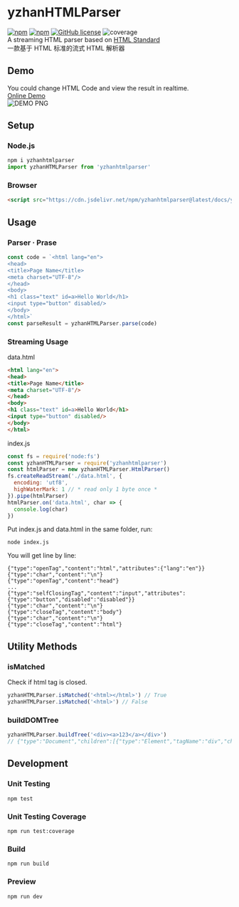 # yzhanHTMLParser
[![npm](https://img.shields.io/npm/v/yzhanhtmlparser)](https://www.npmjs.com/package/yzhanhtmlparser)
[![npm](https://img.shields.io/npm/dt/yzhanhtmlparser)](https://www.npmjs.com/package/yzhanhtmlparser)
[![GitHub license](https://img.shields.io/github/license/mantoufan/yzhanhtmlparser)](https://github.com/mantoufan/yzhanhtmlparser/blob/main/LICENSE)
![coverage](https://img.shields.io/badge/coverage-100%25-green)  
A streaming HTML parser based on [HTML Standard](https://html.spec.whatwg.org/multipage/parsing.html)  
一款基于 HTML 标准的流式 HTML 解析器
## Demo
You could change HTML Code and view the result in realtime.  
[Online Demo](https://mantoufan.github.io/yzhanHTMLParser)  
![DEMO PNG](https://s2.loli.net/2023/09/12/GXF8DAJuVMBksn4.png)
## Setup
### Node.js
```javascript
npm i yzhanhtmlparser
import yzhanHTMLParser from 'yzhanhtmlparser'
```
### Browser
```html
<script src="https://cdn.jsdelivr.net/npm/yzhanhtmlparser@latest/docs/yzhanhtmlparser.min.js"></script>
```
## Usage
### Parser · Prase
```javascript 
const code = `<html lang="en">
<head>
<title>Page Name</title>
<meta charset="UTF-8"/>
</head>
<body>
<h1 class="text" id=a>Hello World</h1>
<input type="button" disabled/>
</body>
</html>`
const parseResult = yzhanHTMLParser.parse(code)
```
### Streaming Usage
data.html
```html
<html lang="en">
<head>
<title>Page Name</title>
<meta charset="UTF-8"/>
</head>
<body>
<h1 class="text" id=a>Hello World</h1>
<input type="button" disabled/>
</body>
</html>
```
index.js
```javascript
const fs = require('node:fs')
const yzhanHTMLParser = require('yzhanhtmlparser')
const htmlParser = new yzhanHTMLParser.HtmlParser()
fs.createReadStream('./data.html', {
  encoding: 'utf8', 
  highWaterMark: 1 // * read only 1 byte once *
}).pipe(htmlParser)
htmlParser.on('data.html', char => {
  console.log(char)
})
```
Put index.js and data.html in the same folder, run:
```shell
node index.js
```
You will get line by line:
```shell
{"type":"openTag","content":"html","attributes":{"lang":"en"}}
{"type":"char","content":"\n"}
{"type":"openTag","content":"head"}
...
{"type":"selfClosingTag","content":"input","attributes":{"type":"button","disabled":"disabled"}}
{"type":"char","content":"\n"}
{"type":"closeTag","content":"body"}
{"type":"char","content":"\n"}
{"type":"closeTag","content":"html"}
```

## Utility Methods
### isMatched
Check if html tag is closed.
```javascript 
yzhanHTMLParser.isMatched('<html></html>') // True
yzhanHTMLParser.isMatched('<html>') // False
```
### buildDOMTree
```javascript
yzhanHTMLParser.buildTree('<div><a>123</a></div>')
// {"type":"Document","children":[{"type":"Element","tagName":"div","children":[{"type":"Element","tagName":"a","children":["123"]}]}]}
```
## Development
### Unit Testing
```shell
npm test
```
### Unit Testing Coverage
```shell
npm run test:coverage
```
### Build
```shell
npm run build
```
### Preview
```shell
npm run dev
```